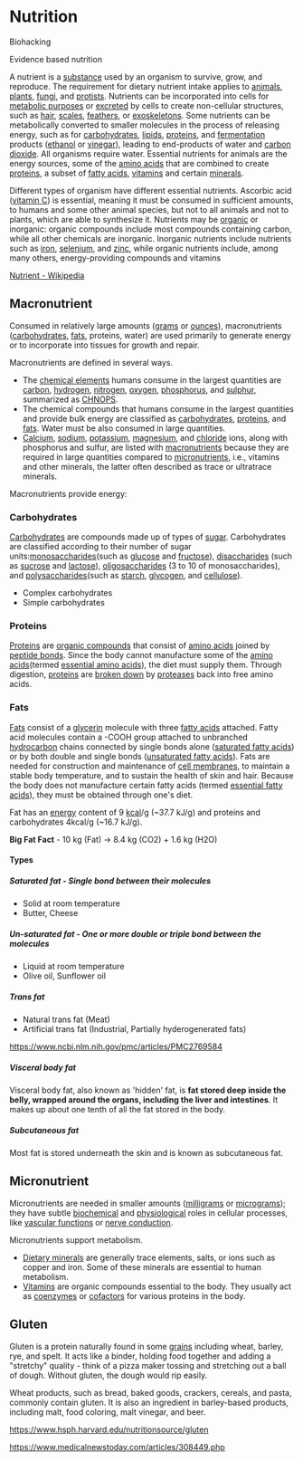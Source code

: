 # Nutrition

Biohacking

Evidence based nutrition

A nutrient is a [substance](https://en.wikipedia.org/wiki/Chemical_substance) used by an organism to survive, grow, and reproduce. The requirement for dietary nutrient intake applies to [animals](https://en.wikipedia.org/wiki/Animal), [plants](https://en.wikipedia.org/wiki/Plant), [fungi](https://en.wikipedia.org/wiki/Fungus), and [protists](https://en.wikipedia.org/wiki/Protist). Nutrients can be incorporated into cells for [metabolic purposes](https://en.wikipedia.org/wiki/Metabolism) or [excreted](https://en.wikipedia.org/wiki/Excretion) by cells to create non-cellular structures, such as [hair](https://en.wikipedia.org/wiki/Hair), [scales](https://en.wikipedia.org/wiki/Scale_(anatomy)), [feathers](https://en.wikipedia.org/wiki/Feather), or [exoskeletons](https://en.wikipedia.org/wiki/Exoskeleton). Some nutrients can be metabolically converted to smaller molecules in the process of releasing energy, such as for [carbohydrates](https://en.wikipedia.org/wiki/Carbohydrate), [lipids](https://en.wikipedia.org/wiki/Lipid), [proteins](https://en.wikipedia.org/wiki/Protein_(nutrient)), and [fermentation](https://en.wikipedia.org/wiki/Fermentation) products ([ethanol](https://en.wikipedia.org/wiki/Ethanol) or [vinegar](https://en.wikipedia.org/wiki/Vinegar)), leading to end-products of water and [carbon dioxide](https://en.wikipedia.org/wiki/Carbon_dioxide). All organisms require water. Essential nutrients for animals are the energy sources, some of the [amino acids](https://en.wikipedia.org/wiki/Amino_acid) that are combined to create [proteins](https://en.wikipedia.org/wiki/Protein), a subset of [fatty acids](https://en.wikipedia.org/wiki/Fatty_acid), [vitamins](https://en.wikipedia.org/wiki/Vitamin) and certain [minerals](https://en.wikipedia.org/wiki/Mineral_(nutrient)).

Different types of organism have different essential nutrients. Ascorbic acid ([vitamin C](https://en.wikipedia.org/wiki/Vitamin_C)) is essential, meaning it must be consumed in sufficient amounts, to humans and some other animal species, but not to all animals and not to plants, which are able to synthesize it. Nutrients may be [organic](https://en.wikipedia.org/wiki/Organic_compound) or inorganic: organic compounds include most compounds containing carbon, while all other chemicals are inorganic. Inorganic nutrients include nutrients such as [iron](https://en.wikipedia.org/wiki/Iron), [selenium](https://en.wikipedia.org/wiki/Selenium), and [zinc](https://en.wikipedia.org/wiki/Zinc), while organic nutrients include, among many others, energy-providing compounds and vitamins

[Nutrient - Wikipedia](https://en.wikipedia.org/wiki/Nutrient)

## Macronutrient

Consumed in relatively large amounts ([grams](https://en.wikipedia.org/wiki/Gram) or [ounces](https://en.wikipedia.org/wiki/Ounce)), macronutrients ([carbohydrates](https://en.wikipedia.org/wiki/Carbohydrate), [fats](https://en.wikipedia.org/wiki/Fat), proteins, water) are used primarily to generate energy or to incorporate into tissues for growth and repair.

Macronutrients are defined in several ways.

- The [chemical elements](https://en.wikipedia.org/wiki/Chemical_element) humans consume in the largest quantities are [carbon](https://en.wikipedia.org/wiki/Carbon), [hydrogen](https://en.wikipedia.org/wiki/Hydrogen), [nitrogen](https://en.wikipedia.org/wiki/Nitrogen), [oxygen](https://en.wikipedia.org/wiki/Oxygen), [phosphorus](https://en.wikipedia.org/wiki/Phosphorus), and [sulphur](https://en.wikipedia.org/wiki/Sulphur), summarized as [CHNOPS](https://en.wikipedia.org/wiki/CHNOPS).
- The chemical compounds that humans consume in the largest quantities and provide bulk energy are classified as [carbohydrates](https://en.wikipedia.org/wiki/Carbohydrate), [proteins](https://en.wikipedia.org/wiki/Protein), and [fats](https://en.wikipedia.org/wiki/Fat). Water must be also consumed in large quantities.
- [Calcium](https://en.wikipedia.org/wiki/Calcium), [sodium](https://en.wikipedia.org/wiki/Sodium), [potassium](https://en.wikipedia.org/wiki/Potassium), [magnesium](https://en.wikipedia.org/wiki/Magnesium), and [chloride](https://en.wikipedia.org/wiki/Chloride) ions, along with phosphorus and sulfur, are listed with [macronutrients](https://en.wikipedia.org/wiki/List_of_macronutrients) because they are required in large quantities compared to [micronutrients](https://en.wikipedia.org/wiki/Micronutrient), i.e., vitamins and other minerals, the latter often described as trace or ultratrace minerals.

Macronutrients provide energy:

### Carbohydrates

[Carbohydrates](https://en.wikipedia.org/wiki/Carbohydrate) are compounds made up of types of [sugar](https://en.wikipedia.org/wiki/Sugar). Carbohydrates are classified according to their number of sugar units:[monosaccharides](https://en.wikipedia.org/wiki/Monosaccharide)(such as [glucose](https://en.wikipedia.org/wiki/Glucose) and [fructose](https://en.wikipedia.org/wiki/Fructose)), [disaccharides](https://en.wikipedia.org/wiki/Disaccharide) (such as [sucrose](https://en.wikipedia.org/wiki/Sucrose) and [lactose](https://en.wikipedia.org/wiki/Lactose)), [oligosaccharides](https://en.wikipedia.org/wiki/Oligosaccharide) (3 to 10 of monosaccharides), and [polysaccharides](https://en.wikipedia.org/wiki/Polysaccharide)(such as [starch](https://en.wikipedia.org/wiki/Starch), [glycogen](https://en.wikipedia.org/wiki/Glycogen), and [cellulose](https://en.wikipedia.org/wiki/Cellulose)).

- Complex carbohydrates
- Simple carbohydrates

### Proteins

[Proteins](https://en.wikipedia.org/wiki/Protein) are [organic compounds](https://en.wikipedia.org/wiki/Organic_compound) that consist of [amino acids](https://en.wikipedia.org/wiki/Amino_acid) joined by [peptide bonds](https://en.wikipedia.org/wiki/Peptide_bond). Since the body cannot manufacture some of the [amino acids](https://en.wikipedia.org/wiki/Amino_acid)(termed [essential amino acids](https://en.wikipedia.org/wiki/Essential_amino_acid)), the diet must supply them. Through digestion, [proteins](https://en.wikipedia.org/wiki/Protein) are [broken down](https://en.wikipedia.org/wiki/Protein_catabolism) by [proteases](https://en.wikipedia.org/wiki/Protease) back into free amino acids.

### Fats

[Fats](https://en.wikipedia.org/wiki/Fat) consist of a [glycerin](https://en.wikipedia.org/wiki/Glycerin) molecule with three [fatty acids](https://en.wikipedia.org/wiki/Fatty_acid) attached. Fatty acid molecules contain a -COOH group attached to unbranched [hydrocarbon](https://en.wikipedia.org/wiki/Hydrocarbon) chains connected by single bonds alone ([saturated fatty acids](https://en.wikipedia.org/wiki/Saturated_fat)) or by both double and single bonds ([unsaturated fatty acids](https://en.wikipedia.org/wiki/Unsaturated_fat)). Fats are needed for construction and maintenance of [cell membranes](https://en.wikipedia.org/wiki/Cell_membrane), to maintain a stable body temperature, and to sustain the health of skin and hair. Because the body does not manufacture certain fatty acids (termed [essential fatty acids](https://en.wikipedia.org/wiki/Essential_fatty_acid)), they must be obtained through one's diet.

Fat has an [energy](https://en.wikipedia.org/wiki/Energy) content of 9 [kcal](https://en.wikipedia.org/wiki/Kcal)/g (~37.7 kJ/g) and proteins and carbohydrates 4kcal/g (~16.7 kJ/g).

**Big Fat Fact** - 10 kg (Fat) -> 8.4 kg (CO2) + 1.6 kg (H2O)

#### Types

##### Saturated fat - Single bond between their molecules

- Solid at room temperature
- Butter, Cheese

##### Un-saturated fat - One or more double or triple bond between the molecules

- Liquid at room temperature
- Olive oil, Sunflower oil

##### Trans fat

- Natural trans fat (Meat)
- Artificial trans fat (Industrial, Partially hyderogenerated fats)

<https://www.ncbi.nlm.nih.gov/pmc/articles/PMC2769584>

##### Visceral body fat

Visceral body fat, also known as 'hidden' fat, is **fat stored deep inside the belly, wrapped around the organs, including the liver and intestines**. It makes up about one tenth of all the fat stored in the body.

##### Subcutaneous fat

Most fat is stored underneath the skin and is known as subcutaneous fat.

## Micronutrient

Micronutrients are needed in smaller amounts ([milligrams](https://en.wikipedia.org/wiki/Milligram) or [micrograms](https://en.wikipedia.org/wiki/Microgram)); they have subtle [biochemical](https://en.wikipedia.org/wiki/Biochemistry) and [physiological](https://en.wikipedia.org/wiki/Physiology) roles in cellular processes, like [vascular functions](https://en.wikipedia.org/wiki/Vascular_smooth_muscle) or [nerve conduction](https://en.wikipedia.org/wiki/Action_potential).

Micronutrients support metabolism.

- [Dietary minerals](https://en.wikipedia.org/wiki/Dietary_mineral) are generally trace elements, salts, or ions such as copper and iron. Some of these minerals are essential to human metabolism.
- [Vitamins](https://en.wikipedia.org/wiki/Vitamin) are organic compounds essential to the body. They usually act as [coenzymes](https://en.wikipedia.org/wiki/Coenzyme) or [cofactors](https://en.wikipedia.org/wiki/Cofactor_(biochemistry)) for various proteins in the body.

## Gluten

Gluten is a protein naturally found in some [grains](https://www.hsph.harvard.edu/nutritionsource/whole-grains/) including wheat, barley, rye, and spelt. It acts like a binder, holding food together and adding a "stretchy" quality - think of a pizza maker tossing and stretching out a ball of dough. Without gluten, the dough would rip easily.

Wheat products, such as bread, baked goods, crackers, cereals, and pasta, commonly contain gluten. It is also an ingredient in barley-based products, including malt, food coloring, malt vinegar, and beer.

<https://www.hsph.harvard.edu/nutritionsource/gluten>

<https://www.medicalnewstoday.com/articles/308449.php>
